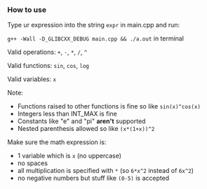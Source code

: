 ### How to use

Type ur expression into the string `expr` in main.cpp and run:

`g++ -Wall -D_GLIBCXX_DEBUG main.cpp && ./a.out` in terminal

Valid operations: `+`, `-`, `*`, `/`, `^`

Valid functions: `sin`, `cos`, `log`

Valid variables: `x`

Note:
- Functions raised to other functions is fine so like `sin(x)^cos(x)`
- Integers less than INT_MAX is fine
- Constants like "e" and "pi" **aren't** supported
- Nested parenthesis allowed so like `(x*(1+x))^2`

Make sure the math expression is:
- 1 variable which is `x` (no uppercase)
- no spaces
- all multiplication is specified with `*` (so `6*x^2` instead of `6x^2`)
- no negative numbers but stuff like `(0-5)` is accepted